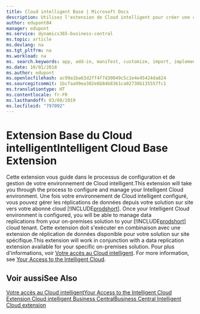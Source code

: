 ```yaml
---
title: Cloud intelligent Base | Microsoft Docs
description: Utilisez l'extension de Cloud intelligent pour créer une copie cloud de vos données afin d'être connecté au Cloud intelligent.
author: edupont04
manager: edupont
ms.service: dynamics365-business-central
ms.topic: article
ms.devlang: na
ms.tgt_pltfrm: na
ms.workload: na
ms. search.keywords: app, add-in, manifest, customize, import, implement
ms.date: 10/01/2018
ms.author: edupont
ms.openlocfilehash: ac99a1ba63d2ff4f7d30049c5c1e4e45424da824
ms.sourcegitcommit: 1bcfaa99ea302e6b84b8361ca02730b135557fc1
ms.translationtype: HT
ms.contentlocale: fr-FR
ms.lasthandoff: 03/08/2019
ms.locfileid: "797092"
---
```

# <a name="intelligent-cloud-base-extension"></a><span data-ttu-id="d7fac-103">Extension Base du Cloud intelligent</span><span class="sxs-lookup"><span data-stu-id="d7fac-103">Intelligent Cloud Base Extension</span></span>

<span data-ttu-id="d7fac-104">Cette extension vous guide dans le processus de configuration et de gestion de votre environnement de Cloud intelligent.</span><span class="sxs-lookup"><span data-stu-id="d7fac-104">This extension will take you through the process to configure and manage your Intelligent Cloud environment.</span></span><span data-ttu-id="d7fac-105"> Une fois votre environnement de Cloud intelligent configuré, vous pouvez gérer les réplications de données depuis votre solution sur site vers votre abonné cloud [!INCLUDE[prodshort](includes/prodshort.md)].</span><span class="sxs-lookup"><span data-stu-id="d7fac-105"> Once your Intelligent Cloud environment is configured, you will be able to manage data replications from your on-premises solution to your [!INCLUDE[prodshort](includes/prodshort.md)] cloud tenant.</span></span> <span data-ttu-id="d7fac-106">Cette extension doit s'exécuter en combinaison avec une extension de réplication de données disponible pour votre solution sur site spécifique.</span><span class="sxs-lookup"><span data-stu-id="d7fac-106">This extension will work in conjunction with a data replication extension available for your specific on-premises solution.</span></span><span data-ttu-id="d7fac-107"> Pour plus d'informations, voir [Votre accès au Cloud intelligent](about-intelligent-cloud.md).</span><span class="sxs-lookup"><span data-stu-id="d7fac-107"> For more information, see [Your Access to the Intelligent Cloud](about-intelligent-cloud.md).</span></span>  

## <a name="see-also"></a><span data-ttu-id="d7fac-108">Voir aussi</span><span class="sxs-lookup"><span data-stu-id="d7fac-108">See Also</span></span>

[<span data-ttu-id="d7fac-109">Votre accès au Cloud intelligent</span><span class="sxs-lookup"><span data-stu-id="d7fac-109">Your Access to the Intelligent Cloud</span></span>](about-intelligent-cloud.md)  
[<span data-ttu-id="d7fac-110">Extension Cloud intelligent Business Central</span><span class="sxs-lookup"><span data-stu-id="d7fac-110">Business Central Intelligent Cloud extension</span></span>](ui-extensions-data-replication.md)  
